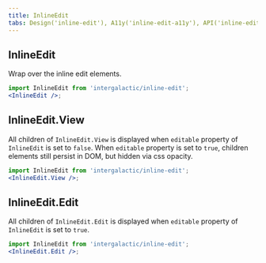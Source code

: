 ```yaml
---
title: InlineEdit
tabs: Design('inline-edit'), A11y('inline-edit-a11y'), API('inline-edit-api'), Example('inline-edit-code'), Changelog('inline-edit-changelog')
---
```


## InlineEdit

Wrap over the inline edit elements.

```jsx
import InlineEdit from 'intergalactic/inline-edit';
<InlineEdit />;
```

<TypesView type="InlineEditProps" :types={...types} />

## InlineEdit.View

All children of `InlineEdit.View` is displayed when `editable` property of `InlineEdit` is set to `false`. When `editable` property is set to `true`, children elements still persist in DOM, but hidden via css opacity.

```jsx
import InlineEdit from 'intergalactic/inline-edit';
<InlineEdit.View />;
```

## InlineEdit.Edit

All children of `InlineEdit.Edit` is displayed when `editable` property of `InlineEdit` is set to `true`.

```jsx
import InlineEdit from 'intergalactic/inline-edit';
<InlineEdit.Edit />;
```

<script setup>import { data as types } from '@types.data.ts';</script>